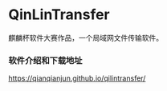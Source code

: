 # QinLinTransfer
麒麟杯软件大赛作品，一个局域网文件传输软件。

### 软件介绍和下载地址
https://qianqianjun.github.io/qilintransfer/
